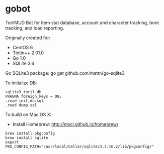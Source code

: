 gobot
=====

TorilMUD Bot for item stat database, account and character tracking, boot tracking, and load reporting.

Originally created for:

* CentOS 6
* Tintin++ 2.01.0
* Go 1.0
* SQLite 3.6

Go SQLite3 package: go get github.com/mattn/go-sqlite3

To initialize DB:

```
sqlite3 toril.db
PRAGMA foreign_keys = ON;
.read init_db.sql
.read dump.sql
```

To build on Mac OS X:

* Install Homebrew: http://mxcl.github.io/homebrew/

```
brew install pkgconfig
brew install sqlite
export PKG_CONFIG_PATH="/usr/local/Cellar/sqlite/3.7.16.2/lib/pkgconfig/"
```
